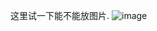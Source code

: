 这里试一下能不能放图片.
![image](https://github.com/shenzh21/hbsblog/assets/152977184/48b61e61-e994-4b23-ae8f-3ba2f4d5d8f4)
